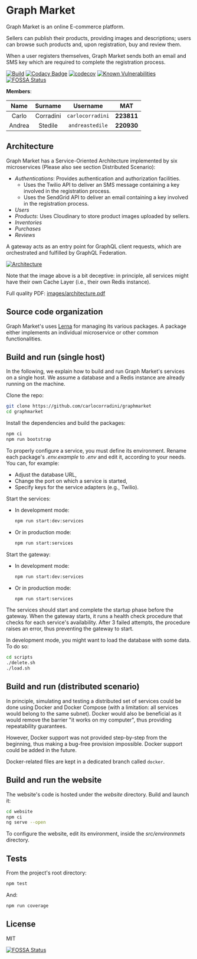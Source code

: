 # Graph Market

Graph Market is an online E-commerce platform.

Sellers can publish their products, providing images and descriptions; users can browse such products and, upon registration, buy and review them.

When a user registers themselves, Graph Market sends both an email and SMS key which are required to complete the registration process.

[![Build](https://github.com/carlocorradini/graphmarket/workflows/build/badge.svg)](https://github.com/carlocorradini/graphmarket/actions)
[![Codacy Badge](https://app.codacy.com/project/badge/Grade/eab19cd392424e41afec10b001aaeadd)](https://www.codacy.com/gh/carlocorradini/graphmarket/dashboard?utm_source=github.com&utm_medium=referral&utm_content=carlocorradini/graphmarket&utm_campaign=Badge_Grade)
[![codecov](https://codecov.io/gh/carlocorradini/graphmarket/branch/main/graph/badge.svg?token=VKZLWJYNY2)](https://codecov.io/gh/carlocorradini/graphmarket)
[![Known Vulnerabilities](https://snyk.io/test/github/carlocorradini/graphmarket/badge.svg)](https://snyk.io/test/github/carlocorradini/graphmarket)
[![FOSSA Status](https://app.fossa.com/api/projects/git%2Bgithub.com%2Fcarlocorradini%2Fgraphmarket.svg?type=shield)](https://app.fossa.com/projects/git%2Bgithub.com%2Fcarlocorradini%2Fgraphmarket?ref=badge_shield)

**Members**:

|  Name  |  Surname  |     Username     |    MAT     |
| :----: | :-------: | :--------------: | :--------: |
| Carlo  | Corradini | `carlocorradini` | **223811** |
| Andrea |  Stedile  | `andreastedile`  | **220930** |

## Architecture

Graph Market has a Service-Oriented Architecture implemented by six microservices (Please also see section Distributed Scenario):

- _Authentications_: Provides authentication and authorization facilities.
  - Uses the Twilio API to deliver an SMS message containing a key involved in the registration process.
  - Uses the SendGrid API to deliver an email containing a key involved in the registration process.
- _Users_
- _Products_: Uses Cloudinary to store product images uploaded by sellers.
- _Inventories_
- _Purchases_
- _Reviews_

A gateway acts as an entry point for GraphQL client requests, which are orchestrated and fulfilled by GraphQL Federation.

[![Architecture](./images/architecture.png)](./images/architecture.png)

Note that the image above is a bit deceptive: in principle, all services might have their own Cache Layer (i.e., their own Redis instance).

Full quality PDF: [images/architecture.pdf](./images/architecture.pdf)

## Source code organization

Graph Market's uses [Lerna](https://lerna.js.org/) for managing its various packages. A package either implements an individual microservice or other common functionalities.

## Build and run (single host)

In the following, we explain how to build and run Graph Market's services on a single host. We assume a database and a Redis instance are already running on the machine.

Clone the repo:

```bash
git clone https://github.com/carlocorradini/graphmarket
cd graphmarket
```

Install the dependencies and build the packages:

```bash
npm ci
npm run bootstrap
```

To properly configure a service, you must define its environment. Rename each package's _.env.example_ to _.env_ and edit it, according to your needs. You can, for example:

- Adjust the database URL,
- Change the port on which a service is started,
- Specify keys for the service adapters (e.g., Twilio).

Start the services:

- In development mode:
  ```bash
  npm run start:dev:services
  ```
- Or in production mode:
  ```bash
  npm run start:services
  ```

Start the gateway:

- In development mode:

  ```bash
  npm run start:dev:services
  ```

- Or in production mode:

  ```bash
  npm run start:services
  ```

The services should start and complete the startup phase before the gateway. When the gateway starts, it runs a health check procedure that checks for each service's availability. After 3 failed attempts, the procedure raises an error, thus preventing the gateway to start.

In development mode, you might want to load the database with some data. To do so:

```bash
cd scripts
./delete.sh
./load.sh
```

## Build and run (distributed scenario)

In principle, simulating and testing a distributed set of services could be done using Docker and Docker Compose (with a limitation: all services would belong to the same subnet). Docker would also be beneficial as it would remove the barrier "it works on my computer", thus providing repeatability guarantees.

However, Docker support was not provided step-by-step from the beginning, thus making a bug-free provision impossible. Docker support could be added in the future.

Docker-related files are kept in a dedicated branch called `docker`.

## Build and run the website

The website's code is hosted under the _website_ directory. Build and launch it:

```bash
cd website
npm ci
ng serve --open
```

To configure the website, edit its environment, inside the _src/environmets_ directory.

## Tests

From the project's root directory:

```bash
npm test
```

And:

```bash
npm run coverage
```

## License

MIT

[![FOSSA Status](https://app.fossa.com/api/projects/git%2Bgithub.com%2Fcarlocorradini%2Fgraphmarket.svg?type=large)](https://app.fossa.com/projects/git%2Bgithub.com%2Fcarlocorradini%2Fgraphmarket?ref=badge_large)

